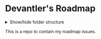 # Devantler's Roadmap

<details>
  <summary>Show/hide folder structure</summary>

<!-- readme-tree start -->
```
.
├── .github
│   └── workflows
├── .vscode
├── k8s
│   ├── clusters
│   │   ├── homelab-ksail
│   │   │   ├── flux-system
│   │   │   └── variables
│   │   └── homelab-prod
│   │       ├── flux-system
│   │       ├── infrastructure
│   │       │   ├── cilium
│   │       │   ├── gha-runner-scale-sets
│   │       │   └── longhorn
│   │       └── variables
│   ├── distributions
│   │   ├── k3s
│   │   │   └── variables
│   │   └── talos
│   │       ├── infrastructure
│   │       │   └── kubelet-serving-cert-approver
│   │       └── variables
│   └── manifests
│       ├── apps
│       │   ├── homepage
│       │   ├── local-ai
│       │   └── plantuml
│       ├── infrastructure
│       │   ├── cert-manager
│       │   ├── cloudflared
│       │   ├── gha-runner-scale-set-controller
│       │   ├── goldilocks
│       │   ├── harbor
│       │   ├── k8sgpt-operator
│       │   ├── metrics-server
│       │   ├── oauth2-proxy
│       │   ├── ollama
│       │   └── traefik
│       ├── repositories
│       └── variables
└── talos
    ├── hetzner
    └── patches
        ├── cluster
        └── nodes

45 directories
```
<!-- readme-tree end -->

</details>

This is a repo to contain my roadmap issues.
